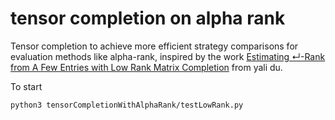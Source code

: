 # tensor completion on alpha rank

Tensor completion to achieve more efficient strategy comparisons for evaluation methods like alpha-rank, inspired by the work [Estimating ↵-Rank from A Few Entries with Low Rank Matrix Completion](http://proceedings.mlr.press/v139/du21e/du21e.pdf) from yali du.

To start
```
python3 tensorCompletionWithAlphaRank/testLowRank.py
```
